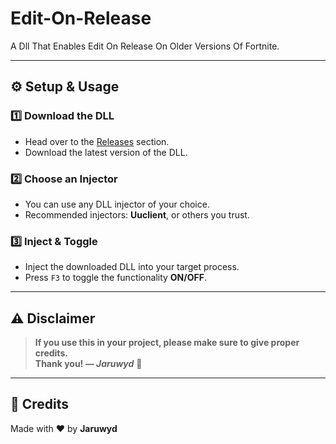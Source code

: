 # Edit-On-Release
A Dll That Enables Edit On Release On Older Versions Of Fortnite.

---

## ⚙️ Setup & Usage

### 1️⃣ Download the DLL
- Head over to the [Releases](https://github.com/Jaruwyd/Edit-On-Release/releases) section.
- Download the latest version of the DLL.

### 2️⃣ Choose an Injector
- You can use any DLL injector of your choice.
- Recommended injectors: **Uuclient**, or others you trust.

### 3️⃣ Inject & Toggle
- Inject the downloaded DLL into your target process.
- Press `F3` to toggle the functionality **ON/OFF**.

---

## ⚠️ Disclaimer

> **If you use this in your project, please make sure to give proper credits.**  
> **Thank you! — *Jaruwyd*** 🙏

---

## 📌 Credits

Made with ❤️ by **Jaruwyd**

